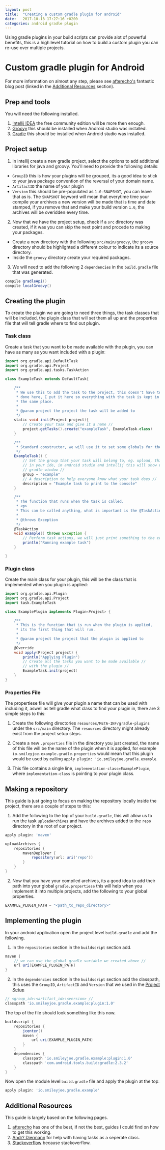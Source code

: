 ```yaml
---
layout: post
title:  "Creating a custom gradle plugin for android"
date:   2017-10-13 17:27:16 +0200
categories: android gradle plugin
---
```


Using gradle plugins in your build scripts can provide alot of powerful benefits, this is a high level tutorial on how to build a custom plugin you can re-use over multiple projects.

# Custom gradle plugin for Android #

For more information on almost any step, please see [afterecho's](https://afterecho.uk/blog/) fantastic blog post (linked in the [Additional Resources](#additional-resources) section).

## Prep and tools ##

You will need the following installed.

1. [Intellij IDEA](https://www.jetbrains.com/idea/) the free community edition will be more then enough.
2. [Groovy](http://www.groovy-lang.org/) this should be installed when Android studio was installed.
3. [Gradle](http://gradle.org/) this should be installed when Android studio was installed.

## Project setup ##

1. In intellij create a new gradle project, select the options to add additional libraries for java and groovy. You'll need to provide the following details:
  - `GroupID` this is how your plugins will be grouped, its a good idea to stick to your java package convention of the reversal of your domain name.
  - `ArtifactID` the name of your plugin
  - `Version` this should be pre-populated as `1.0-SNAPSHOT`, you can leave that as is. The `SNAPSHOT` keyword will mean that everytime time your compile your archives a new version will be made that is time and date stamped, if you remove that and make your build version `1.0`, the archives will be overidden every time.

2. Now that we have the project setup, check if a `src` directory was created, if it was you can skip the next point and procede to making your packages.
  - Create a new directory with the following `src/main/groovy`, the `groovy` directory should be highlighted a different colour to indicate its a source directory.
  - Inside the `groovy` directory create your required packages.

3. We will need to add the following 2 `dependencies` in the `build.gradle` file that was generated.
```gradle
compile gradleApi()
compile localGroovy()
```

## Creating the plugin ##

To create the plugin we are going to need three things, the task classes that will be included, the plugin class that will set them all up and the properties file that will tell gradle where to find out plugin.

### Task class ###

Create a task that you want to be made available with the plugin, you can have as many as you want included with a plugin:

```groovy
import org.gradle.api.DefaultTask
import org.gradle.api.Project
import org.gradle.api.tasks.TaskAction

class ExampleTask extends DefaultTask{

    /**
     * We use this to add the task to the project, this doesn't have to be
     * done here, I put it here so everything with the task is kept in
     * the same place.
     *
     * @param project the project the task will be added to
     */
    static void init(Project project){
        // Create your task and give it a name //
        project.getTasks().create("exampleTask", ExampleTask.class)
    }

    /**
     * Standard constructor, we will use it to set some globals for the task.
     */
    ExampleTask() {
        // Set the group that your task will belong to, eg. upload, this will be seen //
        // in your ide, in android studio and intellij this will show up in the //
        // gradle window //
        group = "example"
        // A description to help everyone know what your task does //
        description = "Example task to print to the console"
    }

    /**
     * The function that runs when the task is called.
     * <p>
     * This can be called anything, what is important is the @TaskAction annotation
     *
     * @throws Exception
     */
    @TaskAction
    void example() throws Exception {
        // Perform task actions, we will just print something to the console //
        println("Running example task")
    }

}
```

### Plugin class ###

Create the main class for your plugin, this will be the class that is implemented when you plugin is applied:

```groovy
import org.gradle.api.Plugin
import org.gradle.api.Project
import task.ExampleTask

class ExamplePlugin implements Plugin<Project> {

    /**
     * This is the function that is run when the plugin is applied,
     * its the first thing that will run.
     *
     * @param project the project that the plugin is applied to
     */
    @Override
    void apply(Project project) {
        println("Applying Plugin")
        // Create all the tasks you want to be made available //
        // with the plugin //
        ExampleTask.init(project)
    }
}
```

### Properties File ###

The propertiese file will give your plugin a name that can be used with including it, aswell as tell gradle what class to find your plugin in, there are 3 simple steps to this:

1. Create the following directories `resources/META-INF/gradle-plugins` under the `src/main` directory. The `resources` directory might already exist from the project setup steps.

2. Create a new `.properties` file in the directory you just created, the name of this file will be the name of the plugin when it is applied, for example `io.smileyjoe.example.gradle.properties` would mean that this plugin would be used by calling `apply plugin: 'io.smileyjoe.gradle.example`.

3. This file contains a single line, `implementation-class=ExamplePlugin`, where `implementation-class` is pointing to your plugin class.

## Making a repository ##

This guide is just going to focus on making the repository locally inside the project, there are a couple of steps to this:

1. Add the following to the top of your `build.gradle`, this will allow us to run the task `uploadArchives` and have the archives added to the `repo` directory in the root of our project.

```gradle
apply plugin: 'maven'

uploadArchives {
    repositories {
        mavenDeployer {
            repository(url: uri('repo'))
        }
    }
}
```

2. Now that you have your compiled archives, its a good idea to add their path into your global `gradle.propertiese` this will help when you implement it into multiple projects, add the following to your global properties.

```gradle
EXAMPLE_PLUGIN_PATH = "<path_to_repo_directory>"
```

## Implementing the plugin ##

In your android application open the project level `build.gradle` and add the following.

1. In the `repositories` section in the `buildscript` section add.

```gradle
maven {
    // we can use the global gradle variable we created above //
    url uri(EXAMPLE_PLUGIN_PATH)
}
```

2. In the `dependencies` section in the `buildscript` section add the classpath, this uses the `GroupID`, `ArtifactID` and `Version` that we used in the [Project Setup](#project-setup)

```gradle
// <group_id>:<artifact_id>:<version> //
classpath 'io.smileyjoe.gradle.example:plugin:1.0'
```

The top of the file should look something like this now.

```gradle
buildscript {
    repositories {
        jcenter()
        maven {
            url uri(EXAMPLE_PLUGIN_PATH)
        }
    }
    dependencies {
        classpath 'io.smileyjoe.gradle.example:plugin:1.0'
        classpath 'com.android.tools.build:gradle:2.3.2'
    }
}
```

Now open the module level `build.gradle` file and apply the plugin at the top:

```gradle
apply plugin: 'io.smileyjoe.gradle.example'
```

## Additional Resources ##

This guide is largely based on the following pages.

1. [afterecho](https://afterecho.uk/blog/create-a-standalone-gradle-plugin-for-android-a-step-by-step-guide.html) has one of the best, if not the best, guides I could find on how to get this working.
2. [Andr? Diermann](https://medium.com/@q2ad/custom-gradle-plugin-in-java-5d04866e9e53) for help with having tasks as a seperate class.
3. [Stackoverflow](https://stackoverflow.com/questions/17664183/creating-a-gradle-custom-plugin-with-java) because stackoverflow.